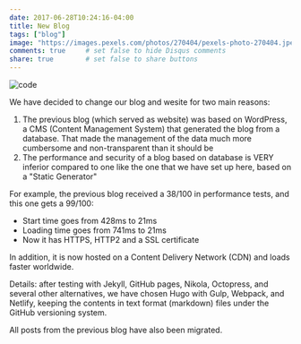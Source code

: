 ```yaml
---
date: 2017-06-28T10:24:16-04:00
title: New Blog
tags: ["blog"]
image: "https://images.pexels.com/photos/270404/pexels-photo-270404.jpeg"
comments: true     # set false to hide Disqus comments
share: true        # set false to share buttons
---
```


![code](https://images.pexels.com/photos/270404/pexels-photo-270404.jpeg)

We have decided to change our blog and wesite for two main reasons:  

1. The previous blog (which served as website) was based on WordPress, a CMS (Content Management System) that generated the blog from a database. That made the management of the data much more cumbersome and non-transparent than it should be
2. The performance and security of a blog based on database is VERY inferior compared to one like the one that we have set up here, based on a "Static Generator"

For example, the previous blog received a 38/100 in performance tests, and this one gets a 99/100:

- Start time goes from 428ms to 21ms
- Loading time goes from 741ms to 21ms
- Now it has HTTPS, HTTP2 and a SSL certificate

In addition, it is now hosted on a Content Delivery Network (CDN) and loads faster worldwide.

Details: after testing with Jekyll, GitHub pages, Nikola, Octopress, and several other alternatives, we have chosen Hugo with Gulp, Webpack, and Netlify, keeping the contents in text format (markdown) files under the GitHub versioning system.

All posts from the previous blog have also been migrated.
